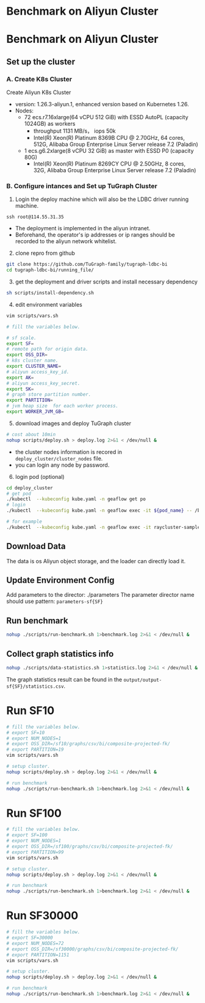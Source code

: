 # Benchmark on Aliyun Cluster

# Benchmark on Aliyun Cluster

## Set up the cluster
### A. Create K8s Cluster
Create Aliyun K8s Cluster
* version:  1.26.3-aliyun.1, enhanced version based on Kubernetes 1.26.
* Nodes:
    * 72 ecs.r7.16xlarge(64 vCPU 512 GiB) with ESSD AutoPL (capacity 1024GB) as workers
        *  throughput 1131 MB/s， iops 50k
        *  Intel(R) Xeon(R) Platinum 8369B CPU @ 2.70GHz, 64 cores, 512G, Alibaba Group Enterprise Linux Server release 7.2 (Paladin)
    * 1 ecs.g6.2xlarge(8 vCPU 32 GiB) as master with ESSD P0 (capacity 80G)
        * Intel(R) Xeon(R) Platinum 8269CY CPU @ 2.50GHz, 8 cores, 32G, Alibaba Group Enterprise Linux Server release 7.2 (Paladin)

### B. Configure intances and Set up TuGraph Cluster


1. Login the deploy machine which will also be the LDBC driver running machine.

```
ssh root@114.55.31.35
```
* The deployment is implemented in the aliyun intranet.
* Beforehand, the operator's ip addresses or ip ranges should be recorded to the aliyun network whitelist.

2. clone repro from github
```sh
git clone https://github.com/TuGraph-family/tugraph-ldbc-bi
cd tugraph-ldbc-bi/running_file/
```

3. get the deployment and driver scripts and install necessary dependency
```sh
sh scripts/install-dependency.sh
```


4. edit environment variables
```sh
vim scripts/vars.sh

# fill the variables below.

# sf scale.
export SF=
# remote path for origin data.
export OSS_DIR=
# k8s cluster name.
export CLUSTER_NAME=
# aliyun access_key_id.
export AK=
# aliyun access_key_secret.
export SK=
# graph store partition number.
export PARTITION=
# jvm heap size  for each worker process.
export WORKER_JVM_GB=
```   

5. download images and deploy TuGraph cluster

```sh
# cost about 10min
nohup scripts/deploy.sh > deploy.log 2>&1 < /dev/null &

```
* the cluster nodes information is recored in `deploy_cluster/cluster_nodes` file.
* you can login any node by password.

6. login pod (optional)
```sh
cd deploy_cluster
# get pod
./kubectl  --kubeconfig kube.yaml -n geaflow get po
# login
./kubectl  --kubeconfig kube.yaml -n geaflow exec -it ${pod_name} -- /bin/bash

# for example
./kubectl  --kubeconfig kube.yaml -n geaflow exec -it raycluster-sample-8c64g-worker-1 -- /bin/bash
```



## Download Data
The data is os Aliyun object storage, and the loader can directly load it.


## Update Environment Config
Add parameters to the director:  ./parameters
The parameter director name should use pattern: `parameters-sf{SF}`


## Run benchmark
```sh
nohup ./scripts/run-benchmark.sh 1>benchmark.log 2>&1 < /dev/null &
```

## Collect graph statistics info
```sh
nohup ./scripts/data-statistics.sh 1>statistics.log 2>&1 < /dev/null &
```
The graph statistics result can be found in the `output/output-sf{SF}/statistics.csv`.

# Run SF10


```sh
# fill the variables below.
# export SF=10
# export NUM_NODES=1
# export OSS_DIR=/sf10/graphs/csv/bi/composite-projected-fk/
# export PARTITION=19
vim scripts/vars.sh

# setup cluster.
nohup scripts/deploy.sh > deploy.log 2>&1 < /dev/null &

# run benchmark
nohup ./scripts/run-benchmark.sh 1>benchmark.log 2>&1 < /dev/null &

```  

# Run SF100
```sh
# fill the variables below.
# export SF=100
# export NUM_NODES=1
# export OSS_DIR=/sf100/graphs/csv/bi/composite-projected-fk/
# export PARTITION=99
vim scripts/vars.sh

# setup cluster.
nohup scripts/deploy.sh > deploy.log 2>&1 < /dev/null &

# run benchmark
nohup ./scripts/run-benchmark.sh 1>benchmark.log 2>&1 < /dev/null &

``` 

# Run SF30000
```sh
# fill the variables below.
# export SF=30000
# export NUM_NODES=72
# export OSS_DIR=/sf30000/graphs/csv/bi/composite-projected-fk/
# export PARTITION=1151
vim scripts/vars.sh

# setup cluster.
nohup scripts/deploy.sh > deploy.log 2>&1 < /dev/null &

# run benchmark
nohup ./scripts/run-benchmark.sh 1>benchmark.log 2>&1 < /dev/null &

``` 